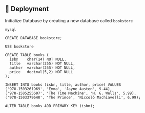## 🚀 Deployment <a name = "deployment"></a>

Initialize Database by creating a new database called `bookstore`
```
mysql
```
```
CREATE DATABASE bookstore;
```
```
USE bookstore
```
```
CREATE TABLE books (
  isbn    char(14) NOT NULL,
  title   varchar(255) NOT NULL,
  author  varchar(255) NOT NULL,
  price   decimal(5,2) NOT NULL
);

INSERT INTO books (isbn, title, author, price) VALUES
('978-1503261969', 'Emma', 'Jayne Austen', 9.44),
('978-1505255607', 'The Time Machine', 'H. G. Wells', 5.99),
('978-1503379640', 'The Prince', 'Niccolò Machiavelli', 6.99);

ALTER TABLE books ADD PRIMARY KEY (isbn);
```